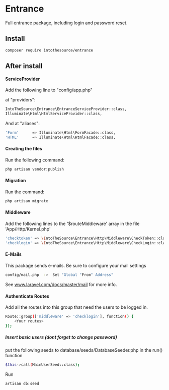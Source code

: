 # Entrance
Full entrance package, including login and password reset.

## Install
```bash
composer require intothesource/entrance
```

## After install

#### ServiceProvider
Add the following line to "config/app.php"

at "providers":

```bash
IntoTheSource\Entrance\EntranceServiceProvider::class,
Illuminate\Html\HtmlServiceProvider::class,
```

And at "aliases":

```bash
'Form'      => Illuminate\Html\FormFacade::class,
'HTML'      => Illuminate\Html\HtmlFacade::class,
```

#### Creating the files
Run the following command:

```bash
php artisan vendor:publish
```

#### Migration

Run the command: 
```bash
php artisan migrate
```

#### Middleware

Add the following lines to the '$routeMiddleware' array in the file 'App/Http/Kernel.php'

```bash
'checktoken' => \IntoTheSource\Entrance\Http\Middleware\CheckToken::class,
'checklogin' => \IntoTheSource\Entrance\Http\Middleware\CheckLogin::class,
```

#### E-Mails
This package sends e-mails. Be sure to configure your mail settings
```bash
config/mail.php  ->  Set "Global "From" Address"

```
See www.laravel.com/docs/master/mail for more info.

#### Authenticate Routes
Add all the routes into this group that need the users to be logged in.
```bash
Route::group(['middleware' => 'checklogin'], function() {
    <Your routes>
});
```

##### Insert basic users (dont forget to change password)
put the following seeds to database/seeds/DatabaseSeeder.php in the run() function<br>
```bash
$this->call(MainUserSeed::class);
```
Run
```bash
artisan db:seed
```
